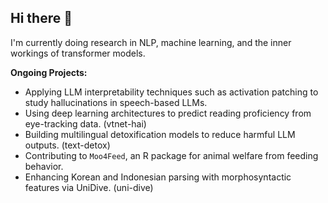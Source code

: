 ## Hi there 👋

I'm currently doing research in NLP, machine learning, and the inner workings of transformer models. 

**Ongoing Projects:**

- Applying LLM interpretability techniques such as activation patching to study hallucinations in speech-based LLMs.
- Using deep learning architectures to predict reading proficiency from eye-tracking data. (vtnet-hai)
- Building multilingual detoxification models to reduce harmful LLM outputs. (text-detox)
- Contributing to `Moo4Feed`, an R package for animal welfare from feeding behavior. 
- Enhancing Korean and Indonesian parsing with morphosyntactic features via UniDive. (uni-dive)

<!--
**nal060/nal060** is a ✨ _special_ ✨ repository because its `README.md` (this file) appears on your GitHub profile.

Here are some ideas to get you started:

- 🔭 I’m currently working on ...
- 🌱 I’m currently learning ...
- 👯 I’m looking to collaborate on ...
- 🤔 I’m looking for help with ...
- 💬 Ask me about ...
- 📫 How to reach me: ...
- 😄 Pronouns: ...
- ⚡ Fun fact: ...
-->

